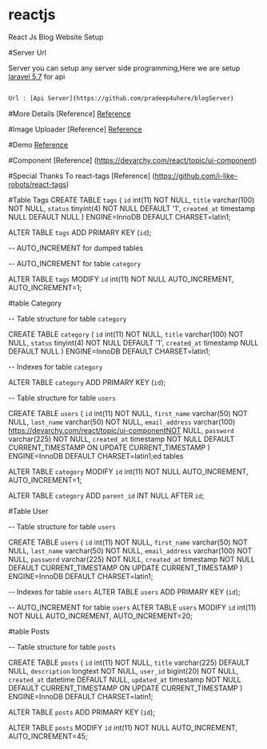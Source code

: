 # reactjs
React Js Blog Website Setup

#Server Url

Server you can setup any server side programming,Here we are setup [laravel 5.7](https://laravel.com/docs/5.7/releases) for api

```sh

Url : [Api Server](https://github.com/pradeep4uhere/blogServer)

```

#More Details [Reference]
[Reference](http://www.mattmorgante.com/technology/dropdown-with-react)


#Image Uploader [Reference]
[Reference](https://www.npmjs.com/package/react-images-uploader)

#Demo
[Reference](https://react.rocks/example/react-trello-board)

#Component
[Reference] (https://devarchy.com/react/topic/ui-component)

#Special Thanks To react-tags
[Reference] (https://github.com/i-like-robots/react-tags)



#Table Tags
CREATE TABLE `tags` (
  `id` int(11) NOT NULL,
  `title` varchar(100) NOT NULL,
  `status` tinyint(4) NOT NULL DEFAULT '1',
  `created_at` timestamp NULL DEFAULT NULL
) ENGINE=InnoDB DEFAULT CHARSET=latin1;

ALTER TABLE `tags`  ADD PRIMARY KEY (`id`);

-- AUTO_INCREMENT for dumped tables

-- AUTO_INCREMENT for table `category`

ALTER TABLE `tags`
  MODIFY `id` int(11) NOT NULL AUTO_INCREMENT, AUTO_INCREMENT=1;




#table Category

-- Table structure for table `category`

CREATE TABLE `category` (
  `id` int(11) NOT NULL,
  `title` varchar(100) NOT NULL,
  `status` tinyint(4) NOT NULL DEFAULT '1',
  `created_at` timestamp NULL DEFAULT NULL
) ENGINE=InnoDB DEFAULT CHARSET=latin1;

-- Indexes for table `category`

ALTER TABLE `category` ADD PRIMARY KEY (`id`);

-- Table structure for table `users`

CREATE TABLE `users` (
  `id` int(11) NOT NULL,
  `first_name` varchar(50) NOT NULL,
  `last_name` varchar(50) NOT NULL,
  `email_address` varchar(100) https://devarchy.com/react/topic/ui-componentNOT NULL,
  `password` varchar(225) NOT NULL,
  `created_at` timestamp NOT NULL DEFAULT CURRENT_TIMESTAMP ON UPDATE CURRENT_TIMESTAMP
) ENGINE=InnoDB DEFAULT CHARSET=latin1;ed tables

ALTER TABLE `category`  MODIFY `id` int(11) NOT NULL AUTO_INCREMENT, AUTO_INCREMENT=1;

ALTER TABLE `category` ADD `parent_id` INT NULL AFTER `id`;



#Table User

-- Table structure for table `users`

CREATE TABLE `users` (
  `id` int(11) NOT NULL,
  `first_name` varchar(50) NOT NULL,
  `last_name` varchar(50) NOT NULL,
  `email_address` varchar(100) NOT NULL,
  `password` varchar(225) NOT NULL,
  `created_at` timestamp NOT NULL DEFAULT CURRENT_TIMESTAMP ON UPDATE CURRENT_TIMESTAMP
) ENGINE=InnoDB DEFAULT CHARSET=latin1;


-- Indexes for table `users`
ALTER TABLE `users`  ADD PRIMARY KEY (`id`);


-- AUTO_INCREMENT for table `users`
ALTER TABLE `users`  MODIFY `id` int(11) NOT NULL AUTO_INCREMENT, AUTO_INCREMENT=20;


#table Posts

-- Table structure for table `posts`

CREATE TABLE `posts` (
  `id` int(11) NOT NULL,
  `title` varchar(225) DEFAULT NULL,
  `description` longtext NOT NULL,
  `user_id` bigint(20) NOT NULL,
  `created_at` datetime DEFAULT NULL,
  `updated_at` timestamp NOT NULL DEFAULT CURRENT_TIMESTAMP ON UPDATE CURRENT_TIMESTAMP
) ENGINE=InnoDB DEFAULT CHARSET=latin1;


ALTER TABLE `posts`  ADD PRIMARY KEY (`id`);

ALTER TABLE `posts`  MODIFY `id` int(11) NOT NULL AUTO_INCREMENT, AUTO_INCREMENT=45;
